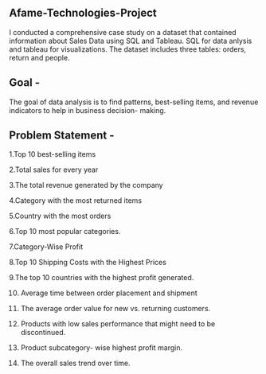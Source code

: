 ## Afame-Technologies-Project
I conducted a comprehensive case study on a dataset that contained information about Sales Data using SQL and Tableau. SQL for data anlysis and tableau for visualizations. The dataset includes three tables: orders, return and people.

## Goal - 
The goal of data analysis is to find patterns, best-selling items, and revenue indicators to help in business decision-
making.

## Problem Statement - 
1.Top 10 best-selling items

2.Total sales for every year
 
3.The total revenue generated by the company

4.Category with the most returned items

5.Country with the most orders

6.Top 10 most popular categories.

7.Category-Wise Profit

8.Top 10 Shipping Costs with the Highest Prices

9.The top 10 countries with the highest profit generated.

10. Average time between order placement and shipment
    
11. The average order value for new vs. returning customers.
    
12. Products with low sales performance that might need to be discontinued.
  
13. Product subcategory- wise highest profit margin.

14. The overall sales trend over time.
